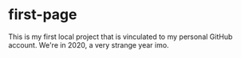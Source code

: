 # first-page
This is my first local project that is vinculated to my personal GitHub account. We're in 2020, a very strange year imo.
